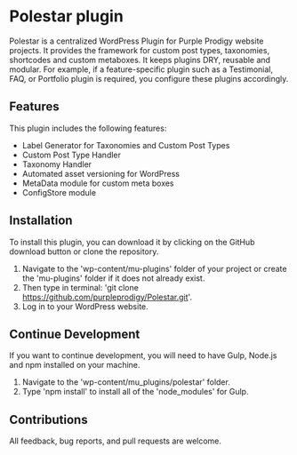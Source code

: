 # Polestar plugin

Polestar is a centralized WordPress Plugin for Purple Prodigy website projects.  It provides the framework for custom post types, taxonomies, shortcodes and custom metaboxes. It keeps plugins DRY, reusable and modular. For example, if a feature-specific plugin such as a Testimonial, FAQ, or Portfolio plugin is required, you configure these plugins accordingly.

## Features

This plugin includes the following features:

- Label Generator for Taxonomies and Custom Post Types
- Custom Post Type Handler
- Taxonomy Handler
- Automated asset versioning for WordPress
- MetaData module for custom meta boxes
- ConfigStore module

## Installation

To install this plugin, you can download it by clicking on the GitHub download button or clone the repository.

1. Navigate to the 'wp-content/mu-plugins' folder of your project or create the 'mu-plugins' folder if it does not already exist.
2. Then type in terminal: 'git clone https://github.com/purpleprodigy/Polestar.git'.
3. Log in to your WordPress website.

## Continue Development

If you want to continue development, you will need to have Gulp, Node.js and npm installed on your machine. 

1. Navigate to the 'wp-content/mu_plugins/polestar' folder.
2. Type 'npm install' to install all of the 'node_modules' for Gulp.

## Contributions

All feedback, bug reports, and pull requests are welcome.